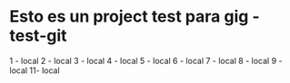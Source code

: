 # Esto es un project test para gig - test-git
1 - local
2 - local
3 - local
4 - local
5 - local
6 - local
7 - local
8 - local
9 - local
11- local
